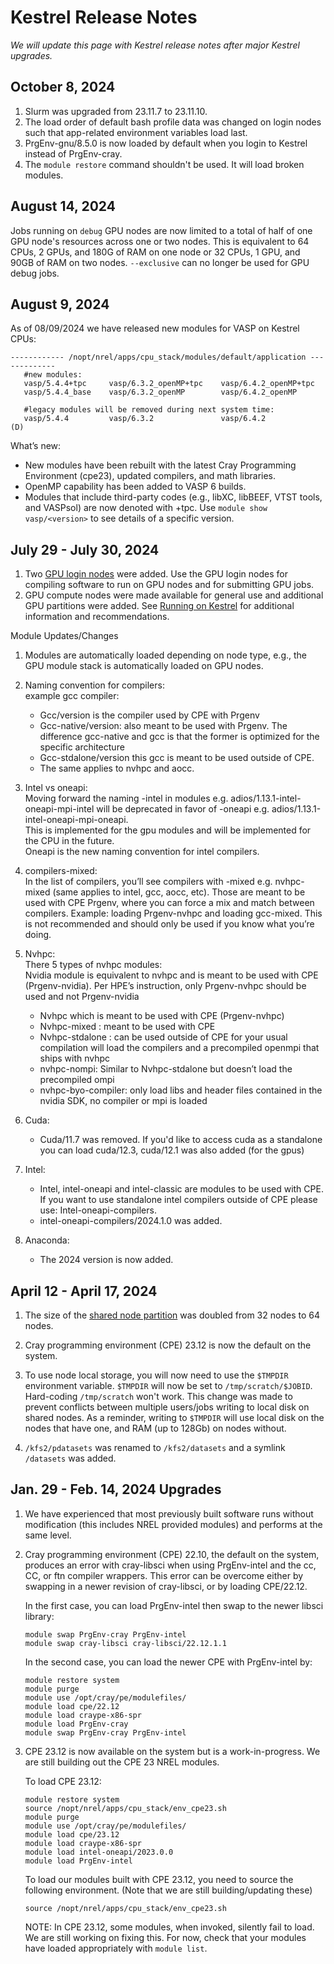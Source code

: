 # Kestrel Release Notes

*We will update this page with Kestrel release notes after major Kestrel upgrades.*

## October 8, 2024

1. Slurm was upgraded from 23.11.7 to 23.11.10. 
1. The load order of default bash profile data was changed on login nodes such that app-related environment variables load last.
1. PrgEnv-gnu/8.5.0 is now loaded by default when you login to Kestrel instead of PrgEnv-cray. 
1. The `module restore` command shouldn't be used. It will load broken modules. 

## August 14, 2024

Jobs running on `debug` GPU nodes are now limited to a total of half of one GPU node's resources across one or two nodes. This is equivalent to 64 CPUs, 2 GPUs, and 180G of RAM on one node or 32 CPUs, 1 GPU, and 90GB of RAM on two nodes. `--exclusive` can no longer be used for GPU debug jobs. 

## August 9, 2024

As of 08/09/2024 we have released new modules for VASP on Kestrel CPUs: 

```
------------ /nopt/nrel/apps/cpu_stack/modules/default/application -------------
   #new modules:
   vasp/5.4.4+tpc     vasp/6.3.2_openMP+tpc    vasp/6.4.2_openMP+tpc
   vasp/5.4.4_base    vasp/6.3.2_openMP        vasp/6.4.2_openMP
   
   #legacy modules will be removed during next system time:
   vasp/5.4.4         vasp/6.3.2               vasp/6.4.2            (D)
```

 What’s new: 
 
 * New modules have been rebuilt with the latest Cray Programming Environment (cpe23), updated compilers, and math libraries.
 * OpenMP capability has been added to VASP 6 builds.
 * Modules that include third-party codes (e.g., libXC, libBEEF, VTST tools, and VASPsol) are now denoted with +tpc. Use `module show vasp/<version>` to see details of a specific version.

## July 29 - July 30, 2024

1. Two [GPU login nodes](../Kestrel/index.md) were added. Use the GPU login nodes for compiling software to run on GPU nodes and for submitting GPU jobs. 
1. GPU compute nodes were made available for general use and additional GPU partitions were added. See [Running on Kestrel](./Running/index.md) for additional information and recommendations.

Module Updates/Changes 

1. Modules are automatically loaded depending on node type, e.g., the GPU module stack is automatically loaded on GPU nodes. 

1. Naming convention for compilers: <br>
    example gcc compiler: 
    * Gcc/version is the compiler used by CPE with Prgenv
    * Gcc-native/version: also meant to be used with Prgenv. The difference gcc-native and gcc is that the former is optimized for the specific architecture
    * Gcc-stdalone/version this gcc is meant to be used outside of CPE. 
    * The same applies to nvhpc and aocc.

1. Intel vs oneapi: <br>
Moving forward the naming -intel in modules e.g. adios/1.13.1-intel-oneapi-mpi-intel will be deprecated in favor of -oneapi e.g. adios/1.13.1-intel-oneapi-mpi-oneapi. <br>
This is implemented for the gpu modules and will be implemented for the CPU in the future. <br>
Oneapi is the new naming convention for intel compilers.

1. compilers-mixed: <br>
In the list of compilers, you’ll see compilers with -mixed e.g. nvhpc-mixed (same applies to intel, gcc, aocc, etc). 
Those are meant to be used with CPE Prgenv, where you can force a mix and match between compilers. 
Example: loading Prgenv-nvhpc and loading gcc-mixed. 
This is not recommended and should only be used if you know what you’re doing. 

1. Nvhpc: <br>
There 5 types of nvhpc modules: <br>
Nvidia module is equivalent to nvhpc and is meant to be used with CPE (Prgenv-nvidia). 
Per HPE’s instruction, only Prgenv-nvhpc should be used and not Prgenv-nvidia
    * Nvhpc which is meant to be used with CPE (Prgenv-nvhpc)
    * Nvhpc-mixed : meant to be used with CPE
    * Nvhpc-stdalone : can be used outside of CPE for your usual compilation will load the compilers and a precompiled openmpi that ships with nvhpc
    * nvhpc-nompi:  Similar to Nvhpc-stdalone but doesn’t load the precompiled ompi
    * nvhpc-byo-compiler: only load libs and header files contained in the nvidia SDK, no compiler or mpi is loaded <br>

1. Cuda: <br>
    * Cuda/11.7 was removed. If you'd like to access cuda as a standalone you can load cuda/12.3, cuda/12.1 was also added (for the gpus)

1.  Intel: <br>
    * Intel, intel-oneapi and intel-classic are modules to be used with CPE. If you want to use standalone intel compilers outside of CPE please use: 
Intel-oneapi-compilers. 
    * intel-oneapi-compilers/2024.1.0 was added.

1. Anaconda: <br>
    * The 2024 version is now added.
 

## April 12 - April 17, 2024

1. The size of the [shared node partition](./Running/index.md#shared-node-partition) was doubled from 32 nodes to 64 nodes. 

2. Cray programming environment (CPE) 23.12 is now the default on the system. 

3. To use node local storage, you will now need to use the `$TMPDIR` environment variable. `$TMPDIR` will now be set to `/tmp/scratch/$JOBID`. Hard-coding `/tmp/scratch` won't work. This change was made to prevent conflicts between multiple users/jobs writing to local disk on shared nodes. As a reminder, writing to `$TMPDIR` will use local disk on the nodes that have one, and RAM (up to 128Gb) on nodes without.

4. `/kfs2/pdatasets` was renamed to `/kfs2/datasets` and a symlink `/datasets` was added. 


## Jan. 29 - Feb. 14, 2024 Upgrades

1. We have experienced that most previously built software runs without modification (this includes NREL provided modules) and performs at the same level. 

2. Cray programming environment (CPE) 22.10, the default on the system, produces an error with cray-libsci when using PrgEnv-intel and the cc, CC, or ftn compiler wrappers. This error can be overcome either by swapping in a newer revision of cray-libsci, or by loading CPE/22.12. 

    In the first case, you can load PrgEnv-intel then swap to the newer libsci library: 

    ```
    module swap PrgEnv-cray PrgEnv-intel 
    module swap cray-libsci cray-libsci/22.12.1.1 
    ```
    

    In the second case, you can load the newer CPE with PrgEnv-intel by:  

    ```
    module restore system 
    module purge 
    module use /opt/cray/pe/modulefiles/ 
    module load cpe/22.12 
    module load craype-x86-spr 
    module load PrgEnv-cray 
    module swap PrgEnv-cray PrgEnv-intel  
    ```

3. CPE 23.12 is now available on the system but is a work-in-progress. We are still building out the CPE 23 NREL modules.  

    To load CPE 23.12: 

    ```
    module restore system 
    source /nopt/nrel/apps/cpu_stack/env_cpe23.sh
    module purge
    module use /opt/cray/pe/modulefiles/
    module load cpe/23.12
    module load craype-x86-spr
    module load intel-oneapi/2023.0.0
    module load PrgEnv-intel
    ```

    To load our modules built with CPE 23.12, you need to source the following environment. (Note that we are still building/updating these) 

    `source /nopt/nrel/apps/cpu_stack/env_cpe23.sh` 

    NOTE: In CPE 23.12, some modules, when invoked, silently fail to load. We are still working on fixing this. For now, check that your modules have loaded appropriately with `module list`.

 

 
